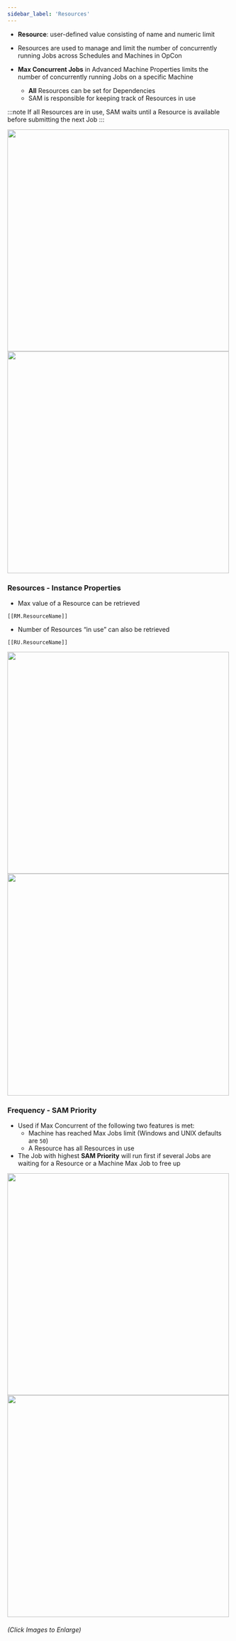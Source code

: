 ```yaml
---
sidebar_label: 'Resources'
---
```


<!--
<figure>
    <audio
        controls
        src="audiobasic/Resources.mp3">
            Your browser does not support the
            <code>audio</code> element.
    </audio>
</figure>
-->

* **Resource**: user-defined value consisting of name and numeric limit
* Resources are used to manage and limit the number of concurrently running Jobs across Schedules and Machines in OpCon
* **Max Concurrent Jobs** in Advanced Machine Properties limits the number of concurrently running Jobs on a specific Machine

	* **All** Resources can be set for Dependencies  
	* SAM is responsible for keeping track of Resources in use

:::note
If all Resources are in use, SAM waits until a Resource is available before submitting the next Job
:::

<a href="imgbasic/401.png" target="_blank"><img src="imgbasic/401.png" width="500"></img></a>  
<a href="imgbasic/402.png" target="_blank"><img src="imgbasic/402.png" width="500"></img></a>  

### Resources - Instance Properties

* Max value of a Resource can be retrieved

```[[RM.ResourceName]]```

* Number of Resources “in use” can also be retrieved 

```[[RU.ResourceName]]```

<a href="imgbasic/403.png" target="_blank"><img src="imgbasic/403.png" width="500"></img></a>  
<a href="imgbasic/404.png" target="_blank"><img src="imgbasic/404.png" width="500"></img></a>  

### Frequency - SAM Priority

<!--
<figure>
    <audio
        controls
        src="audiobasic/FrequencySAMPriority.mp3">
            Your browser does not support the
            <code>audio</code> element.
    </audio>
</figure>
-->

* Used if Max Concurrent of the following two features is met:
	* Machine has reached Max Jobs limit (Windows and UNIX defaults are ```50```)
	* A Resource has all Resources in use
* The Job with highest **SAM Priority** will run first if several Jobs are waiting for a Resource or a Machine Max Job to free up


<a href="imgbasic/405.png" target="_blank"><img src="imgbasic/405.png" width="500"></img></a>  
<a href="imgbasic/406.png" target="_blank"><img src="imgbasic/406.png" width="500"></img></a>  

###### (Click Images to Enlarge)